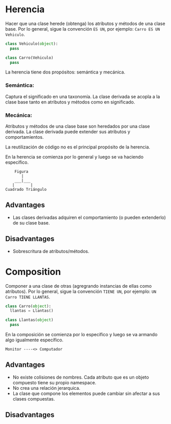 # Herencia
Hacer que una clase herede (obtenga) los atributos y métodos de una clase base.
Por lo general, sigue la convención `ES UN`, por ejemplo: `Carro ES UN Vehiculo`.

```python
class Vehiculo(object):
  pass

class Carro(Vehiculo)
  pass
```

La herencia tiene dos propósitos: semántica y mecánica.

### Semántica:
Captura el significado en una taxonomía. La clase derivada se acopla a la clase base
tanto en atributos y métodos como en significado.

### Mecánica:
Atributos y métodos de una clase base son heredados por una clase derivada. La clase
derivada puede extender sus atributos y comportamientos.

La reutilización de código no es el principal propósito de la herencia.

En la herencia se comienza por lo general y luego se va haciendo específico.

```
    Figura
       |
    ___|___
   |       |
Cuadrado Triángulo
```

## Advantages

* Las clases derivadas adquiren el comportamiento (o pueden extenderlo) de su clase
base.

## Disadvantages

* Sobrescritura de atributos/métodos.

# Composition
Componer a una clase de otras (agregrando instancias de ellas como atributos).
Por lo general, sigue la convención `TIENE UN`, por ejemplo: `UN Carro TIENE LLANTAS`.

```python
class Carro(object):
  llantas = Llantas()

class Llantas(object)
  pass
```

En la composición se comienza por lo específico y luego se va armando algo igualmente
específico.

```
Monitor ----<> Computador
```

## Advantages

* No existe colisiones de nombres. Cada atributo que es un objeto compuesto tiene
su propio namespace.
* No crea una relación jerarquica.
* La clase que compone los elementos puede cambiar sin afectar a sus clases compuestas.

## Disadvantages
